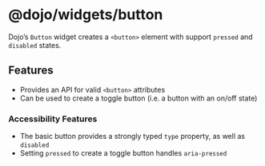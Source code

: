 # <span class="citation" data-cites="dojo/widgets/button"><span class="citation" data-cites="dojo/widgets/button"><span class="citation" data-cites="dojo/widgets/button"><span class="citation" data-cites="dojo/widgets/button">@dojo/widgets/button</span></span></span></span>

Dojo’s `Button` widget creates a `<button>` element with support `pressed` and `disabled` states.

## Features

-   Provides an API for valid `<button>` attributes
-   Can be used to create a toggle button (i.e. a button with an on/off state)

### Accessibility Features

-   The basic button provides a strongly typed `type` property, as well as `disabled`
-   Setting `pressed` to create a toggle button handles `aria-pressed`
